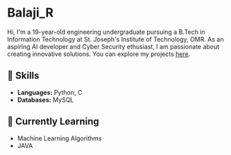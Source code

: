 # Balaji_R

Hi, I'm a 19-year-old engineering undergraduate pursuing a B.Tech in Information Technology at St. Joseph's Institute of Technology, OMR. As an aspiring AI developer and Cyber Security ethusiast, I am passionate about creating innovative solutions. You can explore my projects [here](#).

## 🔧 Skills
- **Languages:** Python, C
- **Databases:** MySQL

## 🌱 Currently Learning
- Machine Learning Algorithms
- JAVA
